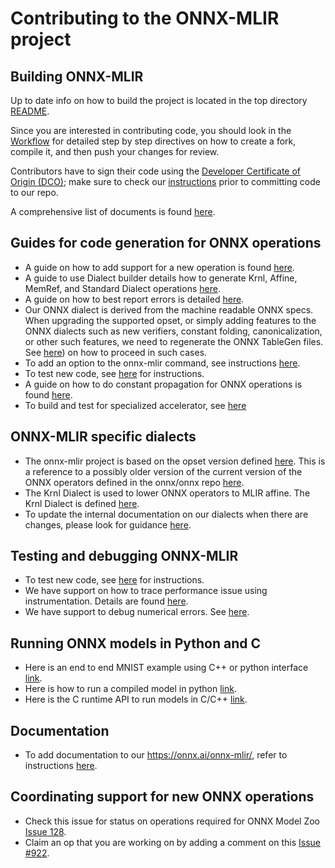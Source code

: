<!--- SPDX-License-Identifier: Apache-2.0 -->

# Contributing to the ONNX-MLIR project

## Building ONNX-MLIR

Up to date info on how to build the project is located in the top directory [README](README.md).

Since you are interested in contributing code, you should look in the [Workflow](docs/Workflow.md) for detailed step by step directives on how to create a fork, compile it, and then push your changes for review.

Contributors have to sign their code using the [Developer Certificate of Origin (DCO)](https://developercertificate.org); make sure to check our [instructions](docs/Workflow.md#step-7-commit--push) prior to committing code to our repo.

A comprehensive list of documents is found [here](docs/DocumentList.md).

## Guides for code generation for ONNX operations
* A guide on how to add support for a new operation is found [here](docs/ImportONNXDefs.md#add_operation).
* A guide to use Dialect builder details how to generate Krnl, Affine, MemRef, and Standard Dialect operations [here](docs/LoweringCode.md).
* A guide on how to best report errors is detailed [here](docs/ErrorHandling.md).
* Our ONNX dialect is derived from the machine readable ONNX specs. When upgrading the supported opset, or simply adding features to the ONNX dialects such as new verifiers, constant folding, canonicalization, or other such features, we need to regenerate the ONNX TableGen files. See [here](docs/ImportONNXDefs.md#build)) on how to proceed in such cases.
* To add an option to the onnx-mlir command, see instructions [here](docs/Options.md).
* To test new code, see [here](docs/Testing.md) for instructions.
* A guide on how to do constant propagation for ONNX operations is found
  [here](docs/ConstPropagationPass.md).
* To build and test for specialized accelerator, see [here](docs/AccelNNPAHowToUseAndTest.md)

## ONNX-MLIR specific dialects

* The onnx-mlir project is based on the opset version defined [here](docs/Dialects/onnx.md). This is a reference to a possibly older version of the current version of the ONNX operators defined in the onnx/onnx repo [here](https://github.com/onnx/onnx/blob/main/docs/Operators.md).
* The Krnl Dialect is used to lower ONNX operators to MLIR affine. The Krnl Dialect is defined [here](docs/Dialects/krnl.md).
* To update the internal documentation on our dialects when there are changes, please look for guidance [here](docs/ImportONNXDefs.md#update-your-operations-status).

## Testing and debugging ONNX-MLIR

* To test new code, see [here](docs/Testing.md) for instructions.
* We have support on how to trace performance issue using instrumentation. Details are found [here](docs/Instrumentation.md).
* We have support to debug numerical errors. See [here](docs/DebuggingNumericalError.md).

## Running ONNX models in Python and C

* Here is an end to end MNIST example using C++ or python interface [link](docs/mnist_example/README.md).
* Here is how to run a compiled model in python [link](docs/UsingPyRuntime.md).
* Here is the C runtime API to run models in C/C++ [link](https://onnx.ai/onnx-mlir/doxygen_html/OnnxMlirRuntime/index.html).

## Documentation

* To add documentation to our https://onnx.ai/onnx-mlir/, refer to instructions [here](docs/Documentation.md).

## Coordinating support for new ONNX operations

* Check this issue for status on operations required for ONNX Model Zoo [Issue 128](https://github.com/onnx/onnx-mlir/issues/128).
* Claim an op that you are working on by adding a comment on this [Issue #922](https://github.com/onnx/onnx-mlir/issues/922).
